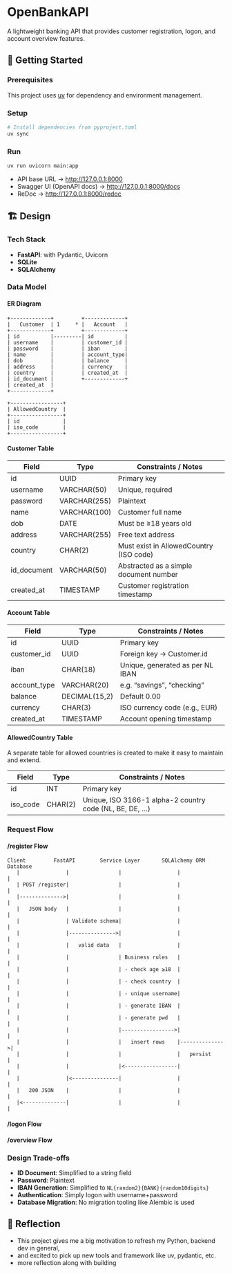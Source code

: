 # OpenBankAPI

A lightweight banking API that provides customer registration, logon, and account overview features.

## 🚀 Getting Started

### Prerequisites

This project uses [uv](https://docs.astral.sh/uv/getting-started/installation/) for dependency and environment management.

### Setup

```Bash
# Install dependencies from pyproject.toml
uv sync
```

### Run
```Bash
uv run uvicorn main:app
```

- API base URL → http://127.0.0.1:8000
- Swagger UI (OpenAPI docs) → http://127.0.0.1:8000/docs
- ReDoc → http://127.0.0.1:8000/redoc

## 🏗️ Design

### Tech Stack
- **FastAPI**: with Pydantic, Uvicorn
- **SQLite**
- **SQLAlchemy**

### Data Model
#### ER Diagram
```
+-------------+         +-------------+
|   Customer  | 1     * |   Account   |
+-------------+         +-------------+
| id          |---------| id          |
| username    |         | customer_id |
| password    |         | iban        |
| name        |         | account_type|
| dob         |         | balance     |
| address     |         | currency    |
| country     |         | created_at  |
| id_document |         +-------------+
| created_at  |         
+-------------+

+-----------------+
| AllowedCountry  |
+-----------------+
| id              |
| iso_code        |
+-----------------+
```

#### Customer Table
| Field       | Type         | Constraints / Notes                     |
|-------------|--------------|-----------------------------------------|
| id          | UUID         | Primary key                             |
| username    | VARCHAR(50)  | Unique, required                        |
| password    | VARCHAR(255) | Plaintext                               |
| name        | VARCHAR(100) | Customer full name                      |
| dob         | DATE         | Must be ≥18 years old                   |
| address     | VARCHAR(255) | Free text address                       |
| country     | CHAR(2)      | Must exist in AllowedCountry (ISO code) |
| id_document | VARCHAR(50)  | Abstracted as a simple document number  |
| created_at  | TIMESTAMP    | Customer registration timestamp         |

#### Account Table
| Field        | Type          | Constraints / Notes              |
|--------------|---------------|----------------------------------|
| id           | UUID          | Primary key                      |
| customer_id  | UUID          | Foreign key → Customer.id        |
| iban         | CHAR(18)      | Unique, generated as per NL IBAN |
| account_type | VARCHAR(20)   | e.g. “savings”, “checking”       |
| balance      | DECIMAL(15,2) | Default 0.00                     |
| currency     | CHAR(3)       | ISO currency code (e.g., EUR)    |
| created_at   | TIMESTAMP     | Account opening timestamp        |

#### AllowedCountry Table
A separate table for allowed countries is created to make it easy to maintain and extend.

| Field    | Type    | Constraints / Notes                                     |
|----------|---------|---------------------------------------------------------|
| id       | INT     | Primary key                                             |
| iso_code | CHAR(2) | Unique, ISO 3166-1 alpha-2 country code (NL, BE, DE, …) |


### Request Flow
#### /register Flow
```
Client         FastAPI        Service Layer       SQLAlchemy ORM     Database
   |               |                |                  |               |
   | POST /register|                |                  |               |
   |-------------->|                |                  |               |
   |   JSON body   |                |                  |               |
   |               | Validate schema|                  |               |
   |               |--------------->|                  |               |
   |               |   valid data   |                  |               |
   |               |                | Business rules   |               |
   |               |                | - check age ≥18  |               |
   |               |                | - check country  |               |
   |               |                | - unique username|               |
   |               |                | - generate IBAN  |               |
   |               |                | - generate pwd   |               |
   |               |                |----------------->|               |
   |               |                |   insert rows    |-------------->|
   |               |                |                  |   persist     |
   |               |                |<-----------------|               |
   |               |<---------------|                  |               |
   |   200 JSON    |                |                  |               |
   |<--------------|                |                  |               |

```

#### /logon Flow

#### /overview Flow

### Design Trade-offs
- **ID Document**: Simplified to a string field
- **Password**: Plaintext
- **IBAN Generation**: Simplified to `NL{random2}{BANK}{random10digits}`
- **Authentication**: Simply logon with username+password
- **Database Migration**: No migration tooling like Alembic is used


## 📖 Reflection
- This project gives me a big motivation to refresh my Python, backend dev in general, 
- and excited to pick up new tools and framework like uv, pydantic, etc.
- more reflection along with building

